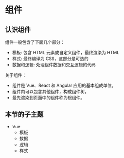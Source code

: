 # 组件

## 认识组件

组件一般包含了下面几个部分：

+ 模板: 包含 HTML 元素或自定义组件，最终渲染为 HTML
+ 样式: 最终编译为 CSS，这部分是可选的
+ 数据和逻辑: 处理组件数据和交互逻辑的代码

关于组件：

+ 组件是 Vue、React 和 Angular 应用的基本组成单位。
+ 组件内可以包含其他组件，构成组件树。
+ 最先渲染到页面中的组件称为根组件。

## 本节的子主题

+ Vue
  + 模板
  + 数据
  + 逻辑
  + 样式
